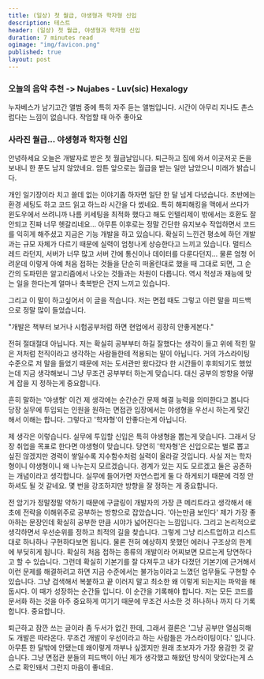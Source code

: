```yaml
---
title: (일상) 첫 월급, 야생형과 학자형 신입
description: 테스트
header: (일상) 첫 월급, 야생형과 학자형 신입
duration: 7 minutes read
ogimage: "img/favicon.png"
published: true
layout: post
---
```


### 오늘의 음악 추천 -> Nujabes - Luv(sic) Hexalogy
누자베스가 남기고간 앨범 중에 특히 자주 듣는 앨범입니다. 시간이 아무리 지나도 촌스럽다는 느낌이 없습니다. 작업할 때 아주 좋아요

### 사라진 월급... 야생형과 학자형 신입
안녕하세요 오늘은 개발자로 받은 첫 월급날입니다. 
퇴근하고 집에 와서 이곳저곳 돈을 보내니 한 푼도 남지 않았네요. 암튼 앞으로는 월급을 받는 일만 남았으니 미래가 밝습니다.

개인 일기장이라 치고 쓸데 없는 이야기좀 하자면 일단 한 달 넘게 다녔습니다. 초반에는 환경 세팅도 하고 코드 읽고 하느라 시간을 다 썼네요.
특히 해피해킹을 맥에서 쓰다가 윈도우에서 쓰려니까 나름 키세팅을 최적화 했다고 해도 인텔리제이 밖에서는 호환도 잘 안되고 진짜 너무 헷갈리네요...
아무튼 이후로는 정말 간단한 유지보수 작업하면서 코드를 익히게 해주셨고 지금은 기능 개발을 하고 있습니다.
확실히 느낀건 평소에 하던 개발과는 규모 자체가 다르기 때문에 실력이 엄청나게 상승한다고 느끼고 있습니다.
멀티스레드 라던지, 서버가 너무 많고 서버 간에 통신이나 데이터를 다룬다던지...
물론 엄청 어려운데 이렇게 아예 처음 접하는 것들을 단순히 떠올린대로 했을 때 그대로 되면, 그 순간의 도파민은 알고리즘에서 나오는 것들과는 차원이 다릅니다.
역시 적성과 재능에 맞는 일을 한다는게 얼마나 축복받은 건지 느끼고 있습니다.

그리고 이 말이 하고싶어서 이 글을 적습니다. 저는 면접 때도 그렇고 이런 말을 피드백으로 정말 많이 들었습니다. 

"개발은 책부터 보거나 시험공부처럼 하면 현업에서 굉장히 안좋게본다." 

전혀 절대절대 아닙니다. 저는 확실히 공부부터 하길 잘했다는 생각이 들고 위에 적힌 말은 저처럼 천직이라고 생각하는 사람들한테 적용되는 말이 아닙니다.
거의 가스라이팅 수준으로 저 말을 들었기 때문에 저는 도서관만 왔다갔다 한 시간들이 후회되기도 했었는데 지금 생각해보니 그냥 무조건 공부부터 하는게 맞습니다.
대신 공부의 방향을 어떻게 잡을 지 정하는게 중요합니다.

흔히 말하는 '야생형' 이건 제 생각에는 순간순간 문제 해결 능력을 의미한다고 봅니다 당장 실무에 투입되는 인원을 원하는 면접관 입장에서는  야생형을 우선시 하는게 맞긴 해서 이해는 합니다.
그렇다고 '학자형'이 안좋다는게 아닙니다. 

제 생각은 이렇습니다.
실무에 투입할 신입은 특히 야생형을 뽑는게 맞습니다. 그래서 당장 취업을 목표로 한다면 야생형이 맞습니다.
당연히 '학자형'은 신입으로는 별로 뽑고 싶진 않겠지만 경력이 쌓일수록 지수함수처럼 실력이 올라갈 것입니다.
사실 저는 학자형이니 야생형이니 왜 나누는지 모르겠습니다. 경계가 있는 지도 모르겠고 둘은 공존하는 개념이라고 생각합니다.
실무에 들어가면 자연스럽게 둘 다 하게되기 때문에 걱정 안하셔도 될 것 같네요.
몇 번을 강조하지만 방향을 잘 정하는 게 중요합니다.

전 암기가 정말정말 약하기 때문에 구글링이 개발자의 가장 큰 메리트라고 생각해서 애초에 전략을 이해위주로 공부하는 방향으로 잡았습니다.
'아는만큼 보인다' 제가 가장 좋아하는 문장인데 확실히 공부한 만큼 시야가 넓어진다는 느낌입니다. 그리고 논리적으로 생각하면서 
우선순위를 정하고 최적의 길을 찾습니다. 그렇게 그냥 리스트업하고 리스트대로 하나하나 구현하다보면 됩니다. 물론 
전혀 예상하지 못했던 에러나 구조상의 한계에 부딪히게 됩니다. 확실히 처음 접하는 종류의 개발이라 어찌보면 모르는게 당연하다고 할 수 있습니다.
그런데 확실히 기본기를 잘 다져두고 내가 다졌던 기본기에 근거해서 이런 문제를 해결하려고 하면 지금 수준에서는 불가능이라고 느꼈던 업무들도
구현할 수 있습니다. 그냥 검색해서 복붙하고 끝 이러지 말고 최소한 왜 이렇게 되는지는 파악을 해둡시다. 이 때가 성장하는 순간들 입니다. 이 순간을 기록해야 합니다. 저는 모든 코드를 문서화 하는 것을 아주 중요하게 여기기 때문에
무조건 사소한 것 하나하나 까지 다 기록합니다. 중요합니다.

퇴근하고 잠깐 쓰는 글이라 좀 두서가 없긴 한데, 
그래서 결론은 '그냥 공부만 열심히해도 개발은 따라온다. 무조건 개발이 우선이라고 하는 사람들은 가스라이팅이다.' 입니다.
아무튼 한 달밖에 안됐는데 왜이렇게 까부나 싶겠지만 원래 초보자가 가장 용감한 것 같습니다. 
그냥 면접관 분들의 피드백이 아닌 제가 생각했고 해왔던 방식이 맞았다는게 스스로 확인돼서 그런지 마음이 좋네요.